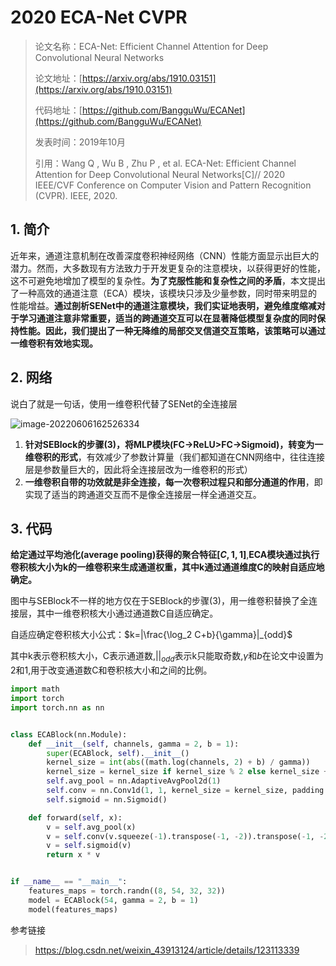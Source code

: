 # 2020 ECA-Net CVPR

> 论文名称：ECA-Net: Efficient Channel Attention for Deep Convolutional Neural Networks
>
> 论文地址：[https://arxiv.org/abs/1910.03151](https://arxiv.org/abs/1910.03151)
>
> 代码地址：[https://github.com/BangguWu/ECANet](https://github.com/BangguWu/ECANet)
>
> 发表时间：2019年10月
>
> 引用：Wang Q ,  Wu B ,  Zhu P , et al. ECA-Net: Efficient Channel Attention for Deep Convolutional Neural Networks[C]// 2020 IEEE/CVF Conference on Computer Vision and Pattern Recognition (CVPR). IEEE, 2020.
>
> 



## 1. 简介

近年来，通道注意机制在改善深度卷积神经网络（CNN）性能方面显示出巨大的潜力。然而，大多数现有方法致力于开发更复杂的注意模块，以获得更好的性能，这不可避免地增加了模型的复杂性。**为了克服性能和复杂性之间的矛盾**，本文提出了一种高效的通道注意（ECA）模块，该模块只涉及少量参数，同时带来明显的性能增益。**通过剖析SENet中的通道注意模块，我们实证地表明，避免维度缩减对于学习通道注意非常重要，适当的跨通道交互可以在显著降低模型复杂度的同时保持性能。因此，我们提出了一种无降维的局部交叉信道交互策略，该策略可以通过一维卷积有效地实现。**

## 2. 网络

说白了就是一句话，使用一维卷积代替了SENet的全连接层





![image-20220606162526334](https://resource-joker.oss-cn-beijing.aliyuncs.com/picture/image-20220606162526334.png)

1. **针对SEBlock的步骤(3)，将MLP模块(FC->ReLU>FC->Sigmoid)，转变为一维卷积的形式**，有效减少了参数计算量（我们都知道在CNN网络中，往往连接层是参数量巨大的，因此将全连接层改为一维卷积的形式）
2. **一维卷积自带的功效就是非全连接，每一次卷积过程只和部分通道的作用**，即实现了适当的跨通道交互而不是像全连接层一样全通道交互。



## 3. 代码

**给定通过平均池化(average pooling)获得的聚合特征$[C,1,1]$**,**ECA模块通过执行卷积核大小为k的一维卷积来生成通道权重，其中k通过通道维度C的映射自适应地确定。**

图中与SEBlock不一样的地方仅在于SEBlock的步骤(3)，用一维卷积替换了全连接层，其中一维卷积核大小通过通道数C自适应确定。

自适应确定卷积核大小公式：$k=|\frac{\log_2 C+b}{\gamma}|_{odd}$

其中k表示卷积核大小，C表示通道数,$||_{odd}$表示k只能取奇数,$\gamma$和$b$在论文中设置为2和1,用于改变通道数C和卷积核大小和之间的比例。

~~~python
import math
import torch
import torch.nn as nn


class ECABlock(nn.Module):
    def __init__(self, channels, gamma = 2, b = 1):
        super(ECABlock, self).__init__()
        kernel_size = int(abs((math.log(channels, 2) + b) / gamma))
        kernel_size = kernel_size if kernel_size % 2 else kernel_size + 1
        self.avg_pool = nn.AdaptiveAvgPool2d(1)
        self.conv = nn.Conv1d(1, 1, kernel_size = kernel_size, padding = (kernel_size - 1) // 2, bias = False)
        self.sigmoid = nn.Sigmoid()

    def forward(self, x):
        v = self.avg_pool(x)
        v = self.conv(v.squeeze(-1).transpose(-1, -2)).transpose(-1, -2).unsqueeze(-1)
        v = self.sigmoid(v)
        return x * v


if __name__ == "__main__":
    features_maps = torch.randn((8, 54, 32, 32))
    model = ECABlock(54, gamma = 2, b = 1)
    model(features_maps)

~~~





参考链接

> https://blog.csdn.net/weixin_43913124/article/details/123113339